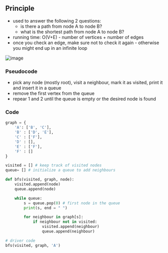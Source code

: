 ## Principle
* used to answer the following 2 questions:
    * is there a path from node A to node B? 
    * what is the shortest path from node A to node B?
* running time: O(V+E) - number of vertices + number of edges 
* once you check an edge, make sure not to check it again - otherwise you might end up in an infinite loop

![image](https://user-images.githubusercontent.com/38294198/178215601-fa82ad9a-1315-49eb-9424-cc00dc81dd02.png)


### Pseudocode
* pick any node (mostly root), visit a neighbour, mark it as visited, print it and insert it in a queue
* remove the first vertex from the queue
* repear 1 and 2 until the queue is empty or the desired node is found

### Code
```python
graph = {
    'A': ['B', 'C'],
    'B' : ['D', 'E'],
    'C' : ['F'],
    'D' : [],
    'E' : ['F'],
    'F' : []    
}

visited = [] # keep track of visited nodes
queue= [] # initialize a queue to add neighbours

def bfs(visited, graph, node):
    visited.append(node)
    queue.append(node)

    while queue:
        s = queue.pop(0) # first node in the queue
        print(s, end = " ")

        for neighbour in graph[s]:
            if neighbour not in visited:
                visited.append(neighbour)
                queue.append(neighbour)

# driver code
bfs(visited, graph, 'A')
```

